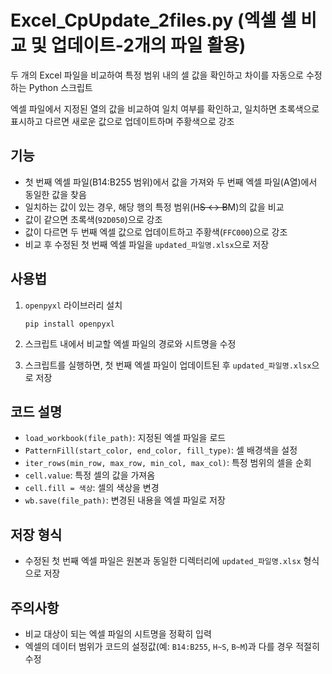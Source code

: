 # Excel_CpUpdate_2files.py (엑셀 셀 비교 및 업데이트-2개의 파일 활용)

두 개의 Excel 파일을 비교하여 특정 범위 내의 셀 값을 확인하고 차이를 자동으로 수정하는 Python 스크립트

엑셀 파일에서 지정된 열의 값을 비교하여 일치 여부를 확인하고, 일치하면 초록색으로 표시하고 다르면 새로운 값으로 업데이트하며 주황색으로 강조

## 기능

- 첫 번째 엑셀 파일(B14:B255 범위)에서 값을 가져와 두 번째 엑셀 파일(A열)에서 동일한 값을 찾음
- 일치하는 값이 있는 경우, 해당 행의 특정 범위(H~~S ↔ B~~M)의 값을 비교
- 값이 같으면 초록색(`92D050`)으로 강조
- 값이 다르면 두 번째 엑셀 값으로 업데이트하고 주황색(`FFC000`)으로 강조
- 비교 후 수정된 첫 번째 엑셀 파일을 `updated_파일명.xlsx`으로 저장

## 사용법

1. `openpyxl` 라이브러리 설치
    
    ```
    pip install openpyxl
    ```
    
2. 스크립트 내에서 비교할 엑셀 파일의 경로와 시트명을 수정
3. 스크립트를 실행하면, 첫 번째 엑셀 파일이 업데이트된 후 `updated_파일명.xlsx`으로 저장

## 코드 설명

- `load_workbook(file_path)`: 지정된 엑셀 파일을 로드
- `PatternFill(start_color, end_color, fill_type)`: 셀 배경색을 설정
- `iter_rows(min_row, max_row, min_col, max_col)`: 특정 범위의 셀을 순회
- `cell.value`: 특정 셀의 값을 가져옴
- `cell.fill = 색상`: 셀의 색상을 변경
- `wb.save(file_path)`: 변경된 내용을 엑셀 파일로 저장

## 저장 형식

- 수정된 첫 번째 엑셀 파일은 원본과 동일한 디렉터리에 `updated_파일명.xlsx` 형식으로 저장

## 주의사항

- 비교 대상이 되는 엑셀 파일의 시트명을 정확히 입력
- 엑셀의 데이터 범위가 코드의 설정값(예: `B14:B255`, `H~S`, `B~M`)과 다를 경우 적절히 수정